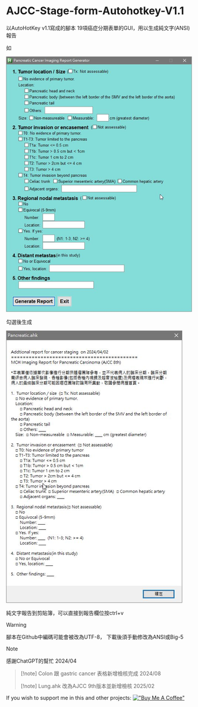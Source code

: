 # AJCC-Stage-form-Autohotkey-V1.1
以AutoHotKey v1.1寫成的腳本
19項癌症分期表單的GUI，用以生成純文字(ANSI)報告

如

![這是示範圖](/pancreas00.jpg)

勾選後生成

![這是示範圖](/pancreas01.jpg)

純文字報告到剪貼簿，可以直接到報告欄位按ctrl+v

>[!warning]
腳本在Github中編碼可能會被改為UTF-8，
下載後須手動修改為ANSI或Big-5


>[!note]
感謝ChatGPT的幫忙
2024/04
>
>[!note]
Colon 跟 gastric cancer 表格新增檢核完成 
2024/08
>
>[!note]
Lung.ahk 改為AJCC 9th版本並新增檢核 
2025/02
>

If you wish to support me in this and other projects:
[!["Buy Me A Coffee"](https://www.buymeacoffee.com/assets/img/custom_images/orange_img.png)](https://www.buymeacoffee.com/hw98188d)
